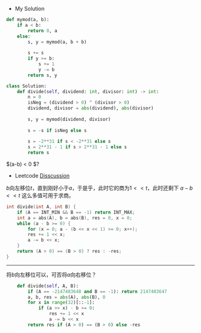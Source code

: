 * My Solution
```python
def mymod(a, b):
    if a < b:
        return 0, a
    else:
        s, y = mymod(a, b + b)
        
        s += s
        if y >= b:
            s += 1
            y -= b
        return s, y

class Solution:
    def divide(self, dividend: int, divisor: int) -> int:
        n = 0 
        isNeg = (dividend > 0) ^ (divisor > 0)
        dividend, divisor = abs(dividend), abs(divisor)
        
        s, y = mymod(dividend, divisor)
        
        s = -s if isNeg else s
        
        s = -2**31 if s < -2**31 else s
        s = 2**31 - 1 if s > 2**31 - 1 else s
        return s
```

$(a-b) < 0 $?


* Leetcode [Disscussion](https://leetcode.com/problems/divide-two-integers/discuss/142849/C%2B%2BJavaPython-Should-Not-Use-%22long%22-Int)

$b$向左移位$t$，直到刚好小于$a$，于是乎，此时它的商为$1<<t$，此时还剩下 $a - b<<t$ 这么多值可用于求商。

```c++
int divide(int A, int B) {
    if (A == INT_MIN && B == -1) return INT_MAX;
    int a = abs(A), b = abs(B), res = 0, x = 0;
    while (a - b >= 0) {
        for (x = 0; a - (b << x << 1) >= 0; x++);
        res += 1 << x;
        a -= b << x;
    }
    return (A > 0) == (B > 0) ? res : -res;
}
```



---

将$b$向左移位可以，可否将$a​$向右移位？

```python
    def divide(self, A, B):
        if (A == -2147483648 and B == -1): return 2147483647
        a, b, res = abs(A), abs(B), 0
        for x in range(32)[::-1]:
            if (a >> x) - b >= 0:
                res += 1 << x
                a -= b << x
        return res if (A > 0) == (B > 0) else -res
```

